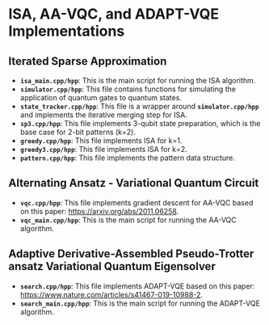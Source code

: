 # ISA, AA-VQC, and ADAPT-VQE Implementations

## Iterated Sparse Approximation
- **`isa_main.cpp/hpp`**: This is the main script for running the ISA algorithm. 
- **`simulator.cpp/hpp`**: This file contains functions for simulating the application of quantum gates to quantum states.
- **`state_tracker.cpp/hpp`**: This file is a wrapper around **`simulator.cpp/hpp`** and implements the iterative merging step for ISA. 
- **`sp3.cpp/hpp`**: This file implements 3-qubit state preparation, which is the base case for 2-bit patterns (k=2).
- **`greedy.cpp/hpp`**: This file implements ISA for k=1.
- **`greedy3.cpp/hpp`**: This file implements ISA for k=2.
- **`pattern.cpp/hpp`**: This file implements the pattern data structure.

## Alternating Ansatz - Variational Quantum Circuit
- **`vqc.cpp/hpp`**: This file implements gradient descent for AA-VQC based on this paper: https://arxiv.org/abs/2011.06258. 
- **`vqc_main.cpp/hpp`**: This is the main script for running the AA-VQC algorithm. 

## Adaptive Derivative-Assembled Pseudo-Trotter ansatz Variational Quantum Eigensolver 
- **`search.cpp/hpp`**: This file implements ADAPT-VQE based on this paper: https://www.nature.com/articles/s41467-019-10988-2. 
- **`search_main.cpp/hpp`**: This is the main script for running the ADAPT-VQE algorithm.









